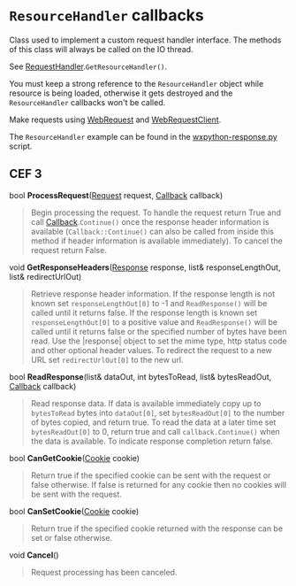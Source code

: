# `ResourceHandler` callbacks #

Class used to implement a custom request handler interface. The methods of this class will always be called on the IO thread.

See [RequestHandler](RequestHandler.md).`GetResourceHandler()`.

You must keep a strong reference to the `ResourceHandler` object while resource is being loaded, otherwise it gets destroyed and the `ResourceHandler` callbacks won't be called.

Make requests using [WebRequest](WebRequest.md) and [WebRequestClient](WebRequestClient.md).

The `ResourceHandler` example can be found in the [wxpython-response.py](https://code.google.com/p/cefpython/source/browse/cefpython/cef3/linux/binaries_64bit/wxpython-response.py) script.

## CEF 3 ##

bool **ProcessRequest**([Request](Request.md) request, [Callback](Callback.md) callback)

> Begin processing the request. To handle the request return True and call
> [Callback](Callback.md).`Continue()` once the response header information is available
> (`Callback::Continue()` can also be called from inside this method if
> header information is available immediately). To cancel the request return
> False.


void **GetResponseHeaders**([Response](Response.md) response, list& responseLengthOut, list& redirectUrlOut)

> Retrieve response header information. If the response length is not known
> set `responseLengthOut[0]` to -1 and `ReadResponse()` will be called until it
> returns false. If the response length is known set `responseLengthOut[0]`
> to a positive value and `ReadResponse()` will be called until it returns
> false or the specified number of bytes have been read. Use the |response|
> object to set the mime type, http status code and other optional header
> values. To redirect the request to a new URL set `redirectUrlOut[0]` to the new url.


bool **ReadResponse**(list& dataOut, int bytesToRead, list& bytesReadOut, [Callback](Callback.md) callback)

> Read response data. If data is available immediately copy up to
> `bytesToRead` bytes into `dataOut[0]`, set `bytesReadOut[0]` to the number of
> bytes copied, and return true. To read the data at a later time set
> `bytesReadOut[0]` to 0, return true and call `callback.Continue()` when the
> data is available. To indicate response completion return false.


bool **CanGetCookie**([Cookie](Cookie.md) cookie)

> Return true if the specified cookie can be sent with the request or false
> otherwise. If false is returned for any cookie then no cookies will be sent
> with the request.

bool **CanSetCookie**([Cookie](Cookie.md) cookie)

> Return true if the specified cookie returned with the response can be set
> or false otherwise.

void **Cancel**()

> Request processing has been canceled.